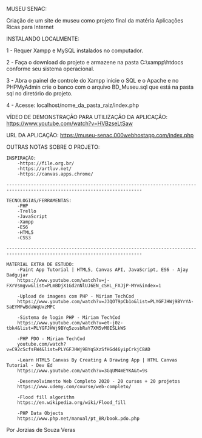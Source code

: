 
MUSEU SENAC:
 
 Criação de um site de museu como projeto final da matéria Aplicações Ricas para Internet


INSTALANDO LOCALMENTE:

1 - Requer Xampp e MySQL instalados no computador.

2 - Faça o download do projeto e armazene na pasta C:\xampp\htdocs conforme seu sistema operacional.

3 - Abra o painel de controle do Xampp inicie o SQL e o Apache e no PHPMyAdmin crie o banco com o arquivo BD_Museu.sql que está na pasta sql no diretório do projeto.

4 - Acesse: localhost/nome_da_pasta_raiz/index.php


VÍDEO DE DEMONSTRAÇÃO PARA UTILIZAÇÃO DA APLICAÇÃO:
https://www.youtube.com/watch?v=HVBzseLtSaw

URL DA APLICAÇÃO:
https://museu-senac.000webhostapp.com/index.php



OUTRAS NOTAS SOBRE O PROJETO:

	INSPIRAÇÃO:
		-https://file.org.br/
		-https://artluv.net/
		-https://canvas.apps.chrome/

	------------------------------------------------------------------------------------------------------------------------

	TECNOLOGIAS/FERRAMENTAS:
		-PHP
		-Trello
		-JavaScript
		-Xampp
		-ES6
		-HTML5
		-CSS3

	------------------------------------------------------------------------------------------------------------------------

	MATERIAL EXTRA DE ESTUDO:
		-Paint App Tutorial | HTML5, Canvas API, JavaScript, ES6 - Ajay Badgujar
		https://www.youtube.com/watch?v=j-FXrVsmgvw&list=PLmBDjX1Gd2nNlUJ6EN_cSHL_FXJjP-MYv&index=1

		-Upload de imagens com PHP - Miriam TechCod
		https://www.youtube.com/watch?v=J3QOT9pCb1o&list=PLYGFJHWj9BYrYA-SaEYMFwBdaWqUvzMPC

		-Sistema de login PHP - Miriam TechCod
		https://www.youtube.com/watch?v=et-j0z-tbk4&list=PLYGFJHWj9BYq5zosbRaY7XM5vM0ISLkWS

		-PHP PDO - Miriam TechCod
		youtube.com/watch?v=C92cScfsFW4&list=PLYGFJHWj9BYqSXzSfHGd46yipCrkjC8AD

		-Learn HTML5 Canvas By Creating A Drawing App | HTML Canvas Tutorial - Dev Ed
		https://www.youtube.com/watch?v=3GqUM4mEYKA&t=9s

		-Desenvolvimento Web Completo 2020 - 20 cursos + 20 projetos
		https://www.udemy.com/course/web-completo/

		-Flood fill algorithm
		https://en.wikipedia.org/wiki/Flood_fill

		-PHP Data Objects
		https://www.php.net/manual/pt_BR/book.pdo.php


Por
Jorzias de Souza Veras
